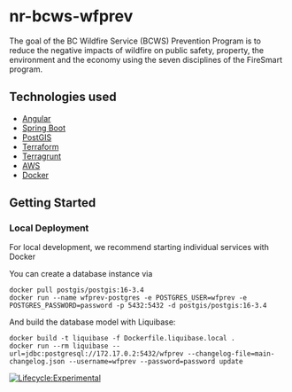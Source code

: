 # nr-bcws-wfprev
The goal of the BC Wildfire Service (BCWS) Prevention Program is to reduce the negative impacts of wildfire on public safety, property, the environment and the economy using the seven disciplines of the FireSmart program.

## Technologies used

* [Angular](https://angular.io/)
* [Spring Boot](https://spring.io/projects/spring-boot)
* [PostGIS](https://postgis.net/)
* [Terraform](https://www.terraform.io)
* [Terragrunt](https://terragrunt.gruntwork.io)
* [AWS](https://aws.amazon.com/)
* [Docker](https://www.docker.com/)

## Getting Started

### Local Deployment

For local development, we recommend starting individual services with Docker

You can create a database instance via

```
docker pull postgis/postgis:16-3.4
docker run --name wfprev-postgres -e POSTGRES_USER=wfprev -e POSTGRES_PASSWORD=password -p 5432:5432 -d postgis/postgis:16-3.4

```

And build the database model with Liquibase:

```
docker build -t liquibase -f Dockerfile.liquibase.local .
docker run --rm liquibase --url=jdbc:postgresql://172.17.0.2:5432/wfprev --changelog-file=main-changelog.json --username=wfprev --password=password update
```
[![Lifecycle:Experimental](https://img.shields.io/badge/Lifecycle-Experimental-339999)](<Redirect-URL>)
